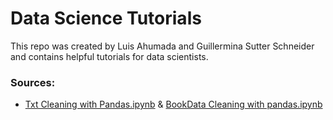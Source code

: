 # Data Science Tutorials
This repo was created by Luis Ahumada and Guillermina Sutter Schneider and contains helpful tutorials for data scientists.

### Sources:
- [Txt Cleaning with Pandas.ipynb](https://realpython.com/python-data-cleaning-numpy-pandas/) & [BookData Cleaning with pandas.ipynb](https://realpython.com/python-data-cleaning-numpy-pandas/)
